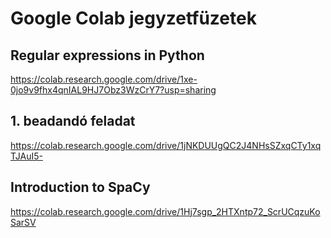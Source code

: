 # Google Colab jegyzetfüzetek

## Regular expressions in Python
https://colab.research.google.com/drive/1xe-0jo9v9fhx4qnIAL9HJ7Obz3WzCrY7?usp=sharing

## 1. beadandó feladat
https://colab.research.google.com/drive/1jNKDUUgQC2J4NHsSZxqCTy1xqTJAuI5-

## Introduction to SpaCy
https://colab.research.google.com/drive/1Hj7sgp_2HTXntp72_ScrUCqzuKoSarSV
